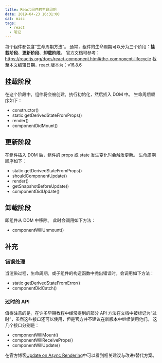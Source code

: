 ```yaml
---
title: React组件的生命周期
date: 2019-04-23 16:31:00
cat: misc
tags:
  - react
  - 笔记
---
```


每个组件都包含“生命周期方法”。
通常，组件的生命周期可以分为三个阶段：**挂载阶段**、**更新阶段**、**卸载阶段**。
官方文档可参考：<https://reactjs.org/docs/react-component.html#the-component-lifecycle>
截至本文编辑日期，react 版本为：v16.8.6

## 挂载阶段

在这个阶段中，组件将会被创建，执行初始化，然后插入 DOM 中。
生命周期顺序如下：

- constructor()
- static getDerivedStateFromProps()
- render()
- componentDidMount()

## 更新阶段

在组件插入 DOM 后，组件的 props 或 state 发生变化时会触发更新。
生命周期顺序如下：

- static getDerivedStateFromProps()
- shouldComponentUpdate()
- render()
- getSnapshotBeforeUpdate()
- componentDidUpdate()

## 卸载阶段

即组件从 DOM 中移除。
此时会调用如下方法：

- componentWillUnmount()

## 补充

### 错误处理

当渲染过程，生命周期，或子组件的构造函数中抛出错误时，会调用如下方法：

- static getDerivedStateFromError()
- componentDidCatch()

### 过时的 API

值得注意的是，在许多早期教程中经常提到的部分 API 方法在文档中被标记为“过时”，虽然这些接口还可以使用，但是官方并不建议在新版本中继续使用他们。
这几个接口分别是：

- componentWillMount()
- componentWillReceiveProps()
- componentWillUpdate()

在官方博客[Update on Async Rendering](https://reactjs.org/blog/2018/03/27/update-on-async-rendering.html)中可以看到相关建议与改进/替代方案。
